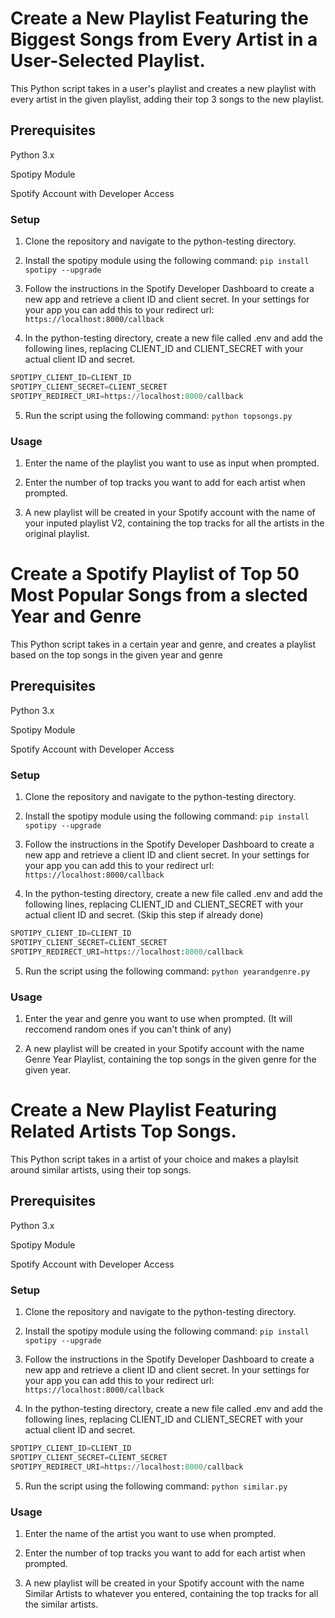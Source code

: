 # Create a New Playlist Featuring the Biggest Songs from Every Artist in a User-Selected Playlist.
This Python script takes in a user's playlist and creates a new playlist with every artist in the given playlist, adding their top 3 songs to the new playlist.

## Prerequisites
Python 3.x

Spotipy Module

Spotify Account with Developer Access

### Setup
1. Clone the repository and navigate to the python-testing directory.

2. Install the spotipy module using the following command: ```pip install spotipy --upgrade```

3. Follow the instructions in the Spotify Developer Dashboard to create a new app and retrieve a client ID and client secret. In your settings for your app you can add this to your redirect url: ```https://localhost:8000/callback```

4. In the python-testing directory, create a new file called .env and add the following lines, replacing CLIENT_ID and CLIENT_SECRET with your actual client ID and secret.

```python
SPOTIPY_CLIENT_ID=CLIENT_ID
SPOTIPY_CLIENT_SECRET=CLIENT_SECRET
SPOTIPY_REDIRECT_URI=https://localhost:8000/callback
```

5. Run the script using the following command: ```python topsongs.py```

### Usage
1. Enter the name of the playlist you want to use as input when prompted.

2. Enter the number of top tracks you want to add for each artist when prompted.

3. A new playlist will be created in your Spotify account with the name of your inputed playlist V2, containing the top tracks for all the artists in the original playlist.

# Create a Spotify Playlist of Top 50 Most Popular Songs from a slected Year and Genre
This Python script takes in a certain year and genre, and creates a playlist based on the top songs in the given year and genre

## Prerequisites
Python 3.x

Spotipy Module

Spotify Account with Developer Access

### Setup
1. Clone the repository and navigate to the python-testing directory.

2. Install the spotipy module using the following command: ```pip install spotipy --upgrade```

3. Follow the instructions in the Spotify Developer Dashboard to create a new app and retrieve a client ID and client secret. In your settings for your app you can add this to your redirect url: ```https://localhost:8000/callback```

4. In the python-testing directory, create a new file called .env and add the following lines, replacing CLIENT_ID and CLIENT_SECRET with your actual client ID and secret. (Skip this step if already done)

```python
SPOTIPY_CLIENT_ID=CLIENT_ID
SPOTIPY_CLIENT_SECRET=CLIENT_SECRET
SPOTIPY_REDIRECT_URI=https://localhost:8000/callback
```

5. Run the script using the following command: ```python yearandgenre.py```

### Usage
1. Enter the year and genre you want to use when prompted. (It will reccomend random ones if you can't think of any)

2. A new playlist will be created in your Spotify account with the name Genre Year Playlist, containing the top songs in the given genre for the given year.

# Create a New Playlist Featuring Related Artists Top Songs.
This Python script takes in a artist of your choice and makes a playlsit around similar artists, using their top songs.

## Prerequisites
Python 3.x

Spotipy Module

Spotify Account with Developer Access

### Setup
1. Clone the repository and navigate to the python-testing directory.

2. Install the spotipy module using the following command: ```pip install spotipy --upgrade```

3. Follow the instructions in the Spotify Developer Dashboard to create a new app and retrieve a client ID and client secret. In your settings for your app you can add this to your redirect url: ```https://localhost:8000/callback```

4. In the python-testing directory, create a new file called .env and add the following lines, replacing CLIENT_ID and CLIENT_SECRET with your actual client ID and secret.

```python
SPOTIPY_CLIENT_ID=CLIENT_ID
SPOTIPY_CLIENT_SECRET=CLIENT_SECRET
SPOTIPY_REDIRECT_URI=https://localhost:8000/callback
```

5. Run the script using the following command: ```python similar.py```

### Usage
1. Enter the name of the artist you want to use when prompted.

2. Enter the number of top tracks you want to add for each artist when prompted.

3. A new playlist will be created in your Spotify account with the name Similar Artists to whatever you entered, containing the top tracks for all the similar artists.
